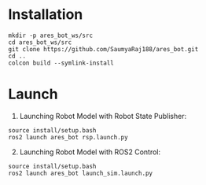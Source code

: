 # Installation

```
mkdir -p ares_bot_ws/src
cd ares_bot_ws/src
git clone https://github.com/SaumyaRaj188/ares_bot.git
cd ..
colcon build --symlink-install
```


# Launch

  1. Launching Robot Model with Robot State Publisher:
  ```
  source install/setup.bash
  ros2 launch ares_bot rsp.launch.py
  ```

  2. Launching Robot Model with ROS2 Control:
  ```
  source install/setup.bash
  ros2 launch ares_bot launch_sim.launch.py
  ```
